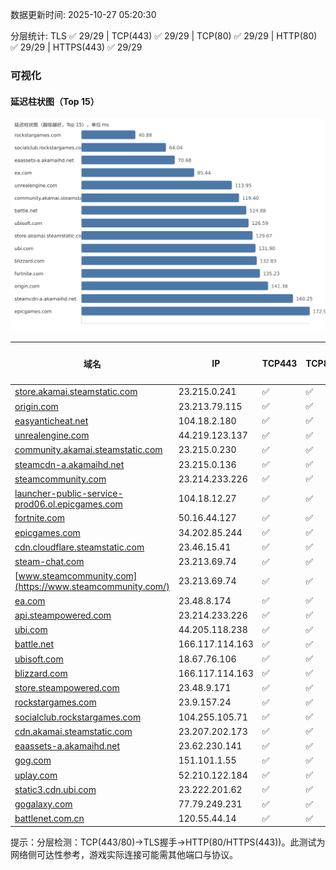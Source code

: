 数据更新时间: 2025-10-27 05:20:30

分层统计: TLS ✅ 29/29 | TCP(443) ✅ 29/29 | TCP(80) ✅ 29/29 | HTTP(80) ✅ 29/29 | HTTPS(443) ✅ 29/29

### 可视化

#### 延迟柱状图（Top 15）

![Latency Chart](latency_chart.svg)

| 域名 | IP | TCP443 | TCP80 | TLS 握手 | HTTP(80) | 状态码 | HTTPS(443) | 状态码(HTTPS) | 延迟(ms) |
|---|---|---|---|---|---|---|---|---|---|
| [store.akamai.steamstatic.com](https://store.akamai.steamstatic.com/) | 23.215.0.241 | ✅ | ✅ | ✅ | ✅ | 403 | ✅ | 403 | 129.67 |
| [origin.com](https://origin.com/) | 23.213.79.115 | ✅ | ✅ | ✅ | ✅ | 301 | ✅ | 301 | 141.38 |
| [easyanticheat.net](https://easyanticheat.net/) | 104.18.2.180 | ✅ | ✅ | ✅ | ✅ | 301 | ✅ | 301 | 217.99 |
| [unrealengine.com](https://unrealengine.com/) | 44.219.123.137 | ✅ | ✅ | ✅ | ✅ | 301 | ✅ | 301 | 113.95 |
| [community.akamai.steamstatic.com](https://community.akamai.steamstatic.com/) | 23.215.0.230 | ✅ | ✅ | ✅ | ✅ | 403 | ✅ | 403 | 119.4 |
| [steamcdn-a.akamaihd.net](https://steamcdn-a.akamaihd.net/) | 23.215.0.136 | ✅ | ✅ | ✅ | ✅ | 200 | ✅ | 200 | 160.25 |
| [steamcommunity.com](https://steamcommunity.com/) | 23.214.233.226 | ✅ | ✅ | ✅ | ✅ | 302 | ✅ | 200 | 260.85 |
| [launcher-public-service-prod06.ol.epicgames.com](https://launcher-public-service-prod06.ol.epicgames.com/) | 104.18.12.27 | ✅ | ✅ | ✅ | ✅ | 404 | ✅ | 404 | 183.53 |
| [fortnite.com](https://fortnite.com/) | 50.16.44.127 | ✅ | ✅ | ✅ | ✅ | 301 | ✅ | 301 | 135.23 |
| [epicgames.com](https://epicgames.com/) | 34.202.85.244 | ✅ | ✅ | ✅ | ✅ | 301 | ✅ | 302 | 172.97 |
| [cdn.cloudflare.steamstatic.com](https://cdn.cloudflare.steamstatic.com/) | 23.46.15.41 | ✅ | ✅ | ✅ | ✅ | 200 | ✅ | 200 | 234.08 |
| [steam-chat.com](https://steam-chat.com/) | 23.213.69.74 | ✅ | ✅ | ✅ | ✅ | 302 | ✅ | 404 | 254.99 |
| [www.steamcommunity.com](https://www.steamcommunity.com/) | 23.213.69.74 | ✅ | ✅ | ✅ | ✅ | 302 | ✅ | 302 | 331.14 |
| [ea.com](https://ea.com/) | 23.48.8.174 | ✅ | ✅ | ✅ | ✅ | 301 | ✅ | 301 | 85.44 |
| [api.steampowered.com](https://api.steampowered.com/) | 23.214.233.226 | ✅ | ✅ | ✅ | ✅ | 404 | ✅ | 404 | 295.38 |
| [ubi.com](https://ubi.com/) | 44.205.118.238 | ✅ | ✅ | ✅ | ✅ | 301 | ✅ | 301 | 131.9 |
| [battle.net](https://battle.net/) | 166.117.114.163 | ✅ | ✅ | ✅ | ✅ | 301 | ✅ | 301 | 124.88 |
| [ubisoft.com](https://ubisoft.com/) | 18.67.76.106 | ✅ | ✅ | ✅ | ✅ | 301 | ✅ | 301 | 126.59 |
| [blizzard.com](https://blizzard.com/) | 166.117.114.163 | ✅ | ✅ | ✅ | ✅ | 302 | ✅ | 302 | 132.83 |
| [store.steampowered.com](https://store.steampowered.com/) | 23.48.9.171 | ✅ | ✅ | ✅ | ✅ | 302 | ✅ | 200 | 384.93 |
| [rockstargames.com](https://rockstargames.com/) | 23.9.157.24 | ✅ | ✅ | ✅ | ✅ | 301 | ✅ | 301 | 40.88 |
| [socialclub.rockstargames.com](https://socialclub.rockstargames.com/) | 104.255.105.71 | ✅ | ✅ | ✅ | ✅ | 301 | ✅ | 307 | 64.04 |
| [cdn.akamai.steamstatic.com](https://cdn.akamai.steamstatic.com/) | 23.207.202.173 | ✅ | ✅ | ✅ | ✅ | 200 | ✅ | 200 | 451.29 |
| [eaassets-a.akamaihd.net](https://eaassets-a.akamaihd.net/) | 23.62.230.141 | ✅ | ✅ | ✅ | ✅ | 404 | ✅ | 404 | 70.68 |
| [gog.com](https://gog.com/) | 151.101.1.55 | ✅ | ✅ | ✅ | ✅ | 301 | ✅ | 301 | 563.01 |
| [uplay.com](https://uplay.com/) | 52.210.122.184 | ✅ | ✅ | ✅ | ✅ | 301 | ✅ | 301 | 301.64 |
| [static3.cdn.ubi.com](https://static3.cdn.ubi.com/) | 23.222.201.62 | ✅ | ✅ | ✅ | ✅ | 401 | ✅ | 401 | 607.04 |
| [gogalaxy.com](https://gogalaxy.com/) | 77.79.249.231 | ✅ | ✅ | ✅ | ✅ | 301 | ✅ | 301 | 433.98 |
| [battlenet.com.cn](https://battlenet.com.cn/) | 120.55.44.14 | ✅ | ✅ | ✅ | ✅ | 308 | ✅ | 302 | 1087.53 |

提示：分层检测：TCP(443/80)→TLS握手→HTTP(80/HTTPS(443))。此测试为网络侧可达性参考，游戏实际连接可能需其他端口与协议。